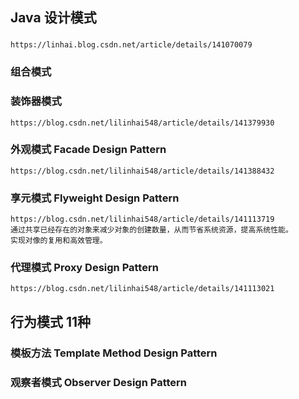 ## Java 设计模式
### 
    https://linhai.blog.csdn.net/article/details/141070079
### 组合模式
### 装饰器模式
    https://blog.csdn.net/lilinhai548/article/details/141379930
    
### 外观模式  Facade Design Pattern
    https://blog.csdn.net/lilinhai548/article/details/141388432
### 享元模式 Flyweight Design Pattern
    https://blog.csdn.net/lilinhai548/article/details/141113719
    通过共享已经存在的对象来减少对象的创建数量，从而节省系统资源，提高系统性能。
    实现对像的复用和高效管理。
### 代理模式 Proxy Design Pattern
    https://blog.csdn.net/lilinhai548/article/details/141113021
## 行为模式 11种
### 模板方法 Template Method Design Pattern
### 观察者模式 Observer Design Pattern
